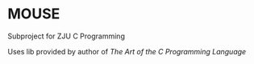 # MOUSE
Subproject for ZJU C Programming

Uses lib provided by author of *The Art of the C Programming Language*
